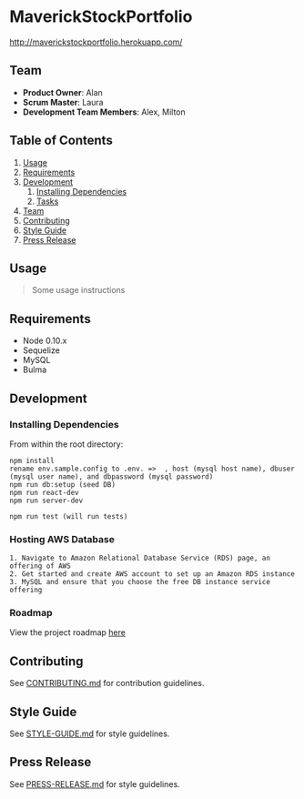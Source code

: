 # MaverickStockPortfolio

http://maverickstockportfolio.herokuapp.com/

## Team

- **Product Owner**: Alan
- **Scrum Master**: Laura
- **Development Team Members**: Alex, Milton

## Table of Contents

1. [Usage](#usage)
1. [Requirements](#requirements)
1. [Development](#development)
   1. [Installing Dependencies](#installing-dependencies)
   1. [Tasks](#roadmap)
1. [Team](#team)
1. [Contributing](#contributing)
1. [Style Guide](#style-guide)
1. [Press Release](#press-release)

## Usage

> Some usage instructions

## Requirements

- Node 0.10.x
- Sequelize
- MySQL
- Bulma

## Development

### Installing Dependencies

From within the root directory:

```
npm install
rename env.sample.config to .env. =>  , host (mysql host name), dbuser (mysql user name), and dbpassword (mysql password)
npm run db:setup (seed DB)
npm run react-dev
npm run server-dev

npm run test (will run tests)
```

### Hosting AWS Database

```
1. Navigate to Amazon Relational Database Service (RDS) page, an offering of AWS
2. Get started and create AWS account to set up an Amazon RDS instance
3. MySQL and ensure that you choose the free DB instance service offering
```

### Roadmap

View the project roadmap [here](https://trello.com/b/wWSvfUdm)

## Contributing

See [CONTRIBUTING.md](CONTRIBUTING.md) for contribution guidelines.

## Style Guide

See [STYLE-GUIDE.md](STYLE-GUIDE.md) for style guidelines.

## Press Release

See [PRESS-RELEASE.md](PRESS-RELEASE.md) for style guidelines.
